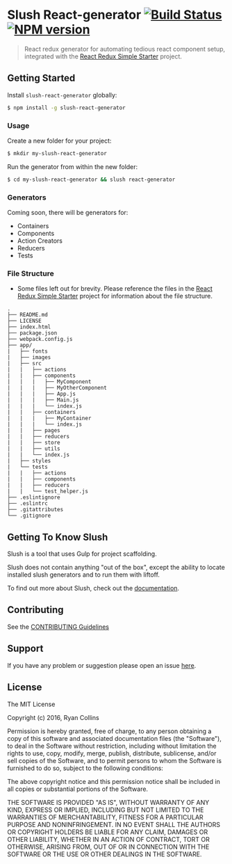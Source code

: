# Slush React-generator [![Build Status](https://travis-ci.org/RyanCCollins/slush-react-generator.svg)](https://travis-ci.org/ryanccollins/slush-react-generator) [![NPM version](https://badge-me.herokuapp.com/api/npm/slush-react-generator.png)](http://badges.enytc.com/for/npm/slush-react-generator)

> React redux generator for automating tedious react component setup, integrated with the [React Redux Simple Starter](https://github.com/RyanCCollins/react-redux-simple-starter) project.

## Getting Started

Install `slush-react-generator` globally:

```bash
$ npm install -g slush-react-generator
```

### Usage

Create a new folder for your project:

```bash
$ mkdir my-slush-react-generator
```

Run the generator from within the new folder:

```bash
$ cd my-slush-react-generator && slush react-generator
```

### Generators
Coming soon, there will be generators for:
- Containers
- Components
- Action Creators
- Reducers
- Tests

### File Structure
* Some files left out for brevity.  Please reference the files in the [React Redux Simple Starter](https://github.com/RyanCCollins/react-redux-simple-starter) project for information about the file structure.
```
.
├── README.md
├── LICENSE
├── index.html
├── package.json
├── webpack.config.js
├── app/
|   ├── fonts
|   ├── images
|   ├── src
|   |   ├── actions
|   |   ├── components
|   |   |   ├── MyComponent
|   |   |   ├── MyOtherComponent
|   |   |   ├── App.js
|   |   |   ├── Main.js
|   |   |   └── index.js
|   |   ├── containers
|   |   |   ├── MyContainer
|   |   |   └── index.js
|   |   ├── pages
|   |   ├── reducers
|   |   ├── store
|   |   ├── utils
|   |   └── index.js
|   ├── styles
|   └── tests
|   |   ├── actions
|   |   ├── components
|   |   ├── reducers
|   |   └── test_helper.js
├── .eslintignore
├── .eslintrc
├── .gitattributes
└── .gitignore
```

## Getting To Know Slush

Slush is a tool that uses Gulp for project scaffolding.

Slush does not contain anything "out of the box", except the ability to locate installed slush generators and to run them with liftoff.

To find out more about Slush, check out the [documentation](https://github.com/slushjs/slush).

## Contributing

See the [CONTRIBUTING Guidelines](https://github.com/ryanccollins/slush-react-generator/blob/master/CONTRIBUTING.md)

## Support
If you have any problem or suggestion please open an issue [here](https://github.com/ryanccollins/slush-react-generator/issues).

## License

The MIT License

Copyright (c) 2016, Ryan Collins

Permission is hereby granted, free of charge, to any person
obtaining a copy of this software and associated documentation
files (the "Software"), to deal in the Software without
restriction, including without limitation the rights to use,
copy, modify, merge, publish, distribute, sublicense, and/or sell
copies of the Software, and to permit persons to whom the
Software is furnished to do so, subject to the following
conditions:

The above copyright notice and this permission notice shall be
included in all copies or substantial portions of the Software.

THE SOFTWARE IS PROVIDED "AS IS", WITHOUT WARRANTY OF ANY KIND,
EXPRESS OR IMPLIED, INCLUDING BUT NOT LIMITED TO THE WARRANTIES
OF MERCHANTABILITY, FITNESS FOR A PARTICULAR PURPOSE AND
NONINFRINGEMENT. IN NO EVENT SHALL THE AUTHORS OR COPYRIGHT
HOLDERS BE LIABLE FOR ANY CLAIM, DAMAGES OR OTHER LIABILITY,
WHETHER IN AN ACTION OF CONTRACT, TORT OR OTHERWISE, ARISING
FROM, OUT OF OR IN CONNECTION WITH THE SOFTWARE OR THE USE OR
OTHER DEALINGS IN THE SOFTWARE.
